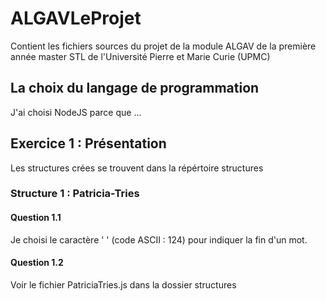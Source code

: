 # ALGAVLeProjet
Contient les fichiers sources du projet de la module ALGAV de la première année master STL de l'Université Pierre et Marie Curie (UPMC)


## La choix du langage de programmation

J'ai choisi NodeJS parce que ... 

## Exercice 1 : Présentation 

Les structures crées se trouvent dans la répértoire structures

### Structure 1 : Patricia-Tries


#### Question 1.1 

Je choisi le caractère ' ' (code ASCII : 124) pour indiquer la fin d'un mot. 

#### Question 1.2

Voir le fichier PatriciaTries.js dans la dossier structures

